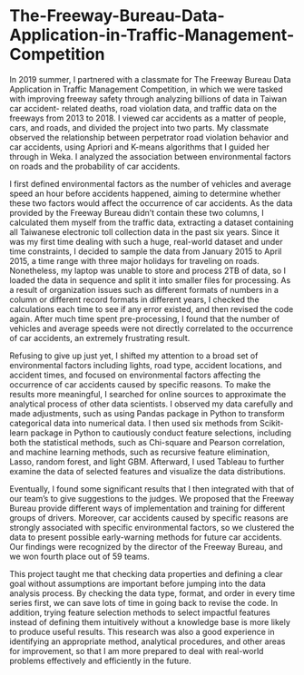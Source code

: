 # The-Freeway-Bureau-Data-Application-in-Traffic-Management-Competition

In 2019 summer, I partnered with a classmate for The Freeway Bureau Data Application in Traffic Management Competition, in which we were tasked with improving freeway safety through analyzing billions of data in Taiwan car accident- related deaths, road violation data, and traffic data on the freeways from 2013 to 2018. 
I viewed car accidents as a matter of people, cars, and roads, and divided the project into two parts. 
My classmate observed the relationship between perpetrator road violation behavior and car accidents, using Apriori and K-means algorithms that I guided her through in Weka. 
I analyzed the association between environmental factors on roads and the probability of car accidents.


I first defined environmental factors as the number of vehicles and average speed an hour before accidents happened, aiming to determine whether these two factors would affect the occurrence of car accidents. 
As the data provided by the Freeway Bureau didn’t contain these two columns, I calculated them myself from the traffic data, extracting a dataset containing all Taiwanese electronic toll collection data in the past six years. 
Since it was my first time dealing with such a huge, real-world dataset and under time constraints, I decided to sample the data from January 2015 to April 2015, a time range with three major holidays for traveling on roads. 
Nonetheless, my laptop was unable to store and process 2TB of data, so I loaded the data in sequence and split it into smaller files for processing. 
As a result of organization issues such as different formats of numbers in a column or different record formats in different years, I checked the calculations each time to see if any error existed, and then revised the code again. 
After much time spent pre-processing, I found that the number of vehicles and average speeds were not directly correlated to the occurrence of car accidents, an extremely frustrating result.


Refusing to give up just yet, I shifted my attention to a broad set of environmental factors including lights, road type, accident locations, and accident times, and focused on environmental factors affecting the occurrence of car accidents caused by specific reasons. 
To make the results more meaningful, I searched for online sources to approximate the analytical process of other data scientists. 
I observed my data carefully and made adjustments, such as using Pandas package in Python to transform categorical data into numerical data. 
I then used six methods from Scikit-learn package in Python to cautiously conduct feature selections, including both the statistical methods, such as Chi-square and Pearson correlation, and machine learning methods, such as recursive feature elimination, Lasso, random forest, and light GBM. 
Afterward, I used Tableau to further examine the data of selected features and visualize the data distributions.


Eventually, I found some significant results that I then integrated with that of our team’s to give suggestions to the judges. We proposed that the Freeway Bureau provide different ways of implementation and training for different groups of drivers. 
Moreover, car accidents caused by specific reasons are strongly associated with specific environmental factors, so we clustered the data to present possible early-warning methods for future car accidents. 
Our findings were recognized by the director of the Freeway Bureau, and we won fourth place out of 59 teams.


This project taught me that checking data properties and defining a clear goal without assumptions are important before jumping into the data analysis process. 
By checking the data type, format, and order in every time series first, we can save lots of time in going back to revise the code. 
In addition, trying feature selection methods to select impactful features instead of defining them intuitively without a knowledge base is more likely to produce useful results. 
This research was also a good experience in identifying an appropriate method, analytical procedures, and other areas for improvement, so that I am more prepared to deal with real-world problems effectively and efficiently in the future.

